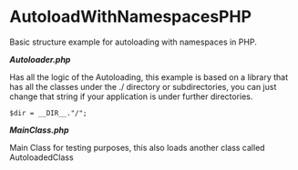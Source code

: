 # AutoloadWithNamespacesPHP

Basic structure example for autoloading with namespaces in PHP.

**_Autoloader.php_**

Has all the logic of the Autoloading, this example is based on a library
that has all the classes under the ./ directory or subdirectories, you can just change
that string if your application is under further directories.

`$dir = __DIR__."/";`

**_MainClass.php_**

Main Class for testing purposes, this also loads another class called AutoloadedClass
